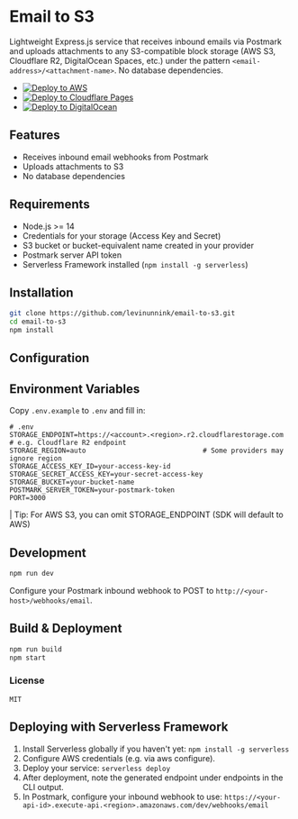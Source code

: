 # Email to S3

Lightweight Express.js service that receives inbound emails via Postmark and uploads attachments to any S3-compatible block storage (AWS S3, Cloudflare R2, DigitalOcean Spaces, etc.) under the pattern `<email-address>/<attachment-name>`. No database dependencies.

- [![Deploy to AWS](https://s3.amazonaws.com/cloudformation-examples/cloudformation-launch-stack.png)](https://console.aws.amazon.com/cloudformation/home#/stacks/new?stackName=email-to-s3&templateURL=https://raw.githubusercontent.com/levinunnink/email-to-s3/main/serverless.yml)
- [![Deploy to Cloudflare Pages](https://img.shields.io/badge/Deploy%20to-Cloudflare%20Pages-lightgrey)](https://dash.cloudflare.com/?to=/pages/project-create&repo=https://github.com/levinunnink/email-to-s3)
- [![Deploy to DigitalOcean](https://www.deploytodo.com/do-btn-blue.svg)](https://cloud.digitalocean.com/apps/new?repo=https://github.com/levinunnink/email-to-s3/tree/master)

## Features

- Receives inbound email webhooks from Postmark
- Uploads attachments to S3
- No database dependencies

## Requirements

- Node.js >= 14
- Credentials for your storage (Access Key and Secret)
- S3 bucket or bucket-equivalent name created in your provider
- Postmark server API token
- Serverless Framework installed (`npm install -g serverless`)

## Installation

```bash
git clone https://github.com/levinunnink/email-to-s3.git
cd email-to-s3
npm install
```

## Configuration

## Environment Variables

Copy `.env.example` to `.env` and fill in:

```dotenv
# .env
STORAGE_ENDPOINT=https://<account>.<region>.r2.cloudflarestorage.com  # e.g. Cloudflare R2 endpoint
STORAGE_REGION=auto                             # Some providers may ignore region
STORAGE_ACCESS_KEY_ID=your-access-key-id
STORAGE_SECRET_ACCESS_KEY=your-secret-access-key
STORAGE_BUCKET=your-bucket-name
POSTMARK_SERVER_TOKEN=your-postmark-token
PORT=3000  
```

| Tip: For AWS S3, you can omit STORAGE_ENDPOINT (SDK will default to AWS)

## Development

```bash
npm run dev
```

Configure your Postmark inbound webhook to POST to `http://<your-host>/webhooks/email`.

## Build & Deployment

```bash
npm run build
npm start
```

### License

```MIT```


## Deploying with Serverless Framework

1. Install Serverless globally if you haven't yet: ```npm install -g serverless```
2. Configure AWS credentials (e.g. via aws configure).
3. Deploy your service: ```serverless deploy```
4. After deployment, note the generated endpoint under endpoints in the CLI output.
5. In Postmark, configure your inbound webhook to use: ```https://<your-api-id>.execute-api.<region>.amazonaws.com/dev/webhooks/email```
